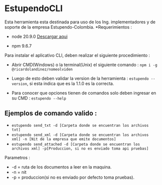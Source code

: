 # EstupendoCLI

Esta herramienta esta destinada para uso de los Ing. implementadores y de soporte de la empresa Estupendo-Colombia.
*Requerimientos : 

- node 20.9.0 [Descargar aqui](https://nodejs.org/en/download)

- npm 9.6.7 


Para instalar el aplicativo CLI, deben realizar el siguiente procedimiento :

- Abrir CMD(Windows) o la terminal(Unix) el siguiente comando :
```npm i -g @ricardolandinez/nomeolviden```

- Luego de esto deben validar la version de la herramienta :
```estupendo --version```, si esta  indica que es la 1.1.0 es la correcta.

- Para conocer que opciones tienen de comandos solo deben ingresar en su CMD : 
```estupendo --help```

## Ejemplos de comando valido :
- ```estupendo send_txt -d [Carpeta donde se encuentran los archivos txt]```
- ```estupendo send_xml -d [Carpeta donde se encuentran los archivos xml] -n [Nit de la empresa que emite documentos]```
- ```estupendo send_attached -d [Carpeta donde se encuentran los archivos xml] -p[Produccion, si no es enviado toma api pruebas]```
  
Parametros :
- -d = ruta de los documentos a leer en la maquina.
- -n = nit
- -p = produccion(si no es enviado por defecto toma pruebas).
  
